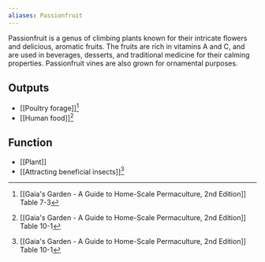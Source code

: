 ```yaml
---
aliases: Passionfruit
---
```

Passionfruit is a genus of climbing plants known for their intricate flowers and delicious, aromatic fruits. The fruits are rich in vitamins A and C, and are used in beverages, desserts, and traditional medicine for their calming properties. Passionfruit vines are also grown for ornamental purposes.
## Outputs
- [[Poultry forage]][^1]
- [[Human food]][^2]
## Function
- [[Plant]]
- [[Attracting beneficial insects]][^2]

[^1]: [[Gaia's Garden - A Guide to Home-Scale Permaculture, 2nd Edition]] Table 7-3
[^2]: [[Gaia's Garden - A Guide to Home-Scale Permaculture, 2nd Edition]] Table 10-1
